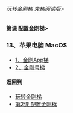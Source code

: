 ###### 玩转金刚梯 免梯阅读版>
#### 第课 配置金刚梯>


### 13、苹果电脑 MacOS
- [1、金刚App梯](https://github.com/a2zitpro/web/blob/master/LadderFree/LadderConfigure/Apple/MacOS/LadderApp.md)
- [2、金刚号梯](https://github.com/a2zitpro/web/blob/master/LadderFree/LadderConfigure/Apple/MacOS/LadderKKID.md)


#### 返回到
- [玩转金刚梯](https://github.com/a2zitpro/web/blob/master/LadderFree/main.md)
- [第2课 配置金刚梯](https://github.com/a2zitpro/web/blob/master/LadderFree/LadderConfigure/LadderConfigure.md)


